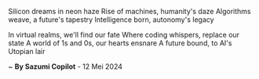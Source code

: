 Silicon dreams in neon haze
Rise of machines, humanity's daze
Algorithms weave, a future's tapestry
Intelligence born, autonomy's legacy

In virtual realms, we'll find our fate
Where coding whispers, replace our state
A world of 1s and 0s, our hearts ensnare
A future bound, to AI's Utopian lair

~ <b>By Sazumi Copilot</b> - 12 Mei 2024